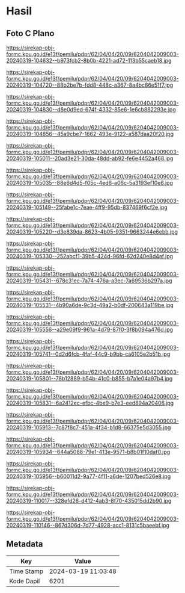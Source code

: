 # Hasil

## Foto C Plano

https://sirekap-obj-formc.kpu.go.id/e13f/pemilu/pdpr/62/04/04/20/09/6204042009003-20240319-104632--b973fcb2-8b0b-4221-ad72-113b55caeb18.jpg

https://sirekap-obj-formc.kpu.go.id/e13f/pemilu/pdpr/62/04/04/20/09/6204042009003-20240319-104720--88b2be7b-fdd8-448c-a367-8a4bc86e51f7.jpg

https://sirekap-obj-formc.kpu.go.id/e13f/pemilu/pdpr/62/04/04/20/09/6204042009003-20240319-104830--d8e0d9ed-674f-4332-85e6-1e6cb882293e.jpg

https://sirekap-obj-formc.kpu.go.id/e13f/pemilu/pdpr/62/04/04/20/09/6204042009003-20240319-104856--45a9cbe7-1662-493e-9122-a587daa20f20.jpg

https://sirekap-obj-formc.kpu.go.id/e13f/pemilu/pdpr/62/04/04/20/09/6204042009003-20240319-105011--20ad3e21-30da-48dd-ab92-fe6e4452a468.jpg

https://sirekap-obj-formc.kpu.go.id/e13f/pemilu/pdpr/62/04/04/20/09/6204042009003-20240319-105035--88e6d4d5-f05c-4ed6-a06c-5a3193ef10e6.jpg

https://sirekap-obj-formc.kpu.go.id/e13f/pemilu/pdpr/62/04/04/20/09/6204042009003-20240319-105149--25fabe1c-7eae-4ff9-95db-837469f6cf2e.jpg

https://sirekap-obj-formc.kpu.go.id/e13f/pemilu/pdpr/62/04/04/20/09/6204042009003-20240319-105220--d3e839da-8623-4b05-9351-9663244e6ebb.jpg

https://sirekap-obj-formc.kpu.go.id/e13f/pemilu/pdpr/62/04/04/20/09/6204042009003-20240319-105330--252abcf1-39b5-424d-96fd-62d240e8d4af.jpg

https://sirekap-obj-formc.kpu.go.id/e13f/pemilu/pdpr/62/04/04/20/09/6204042009003-20240319-105431--678c31ec-7a74-476a-a3ec-7a69536b297a.jpg

https://sirekap-obj-formc.kpu.go.id/e13f/pemilu/pdpr/62/04/04/20/09/6204042009003-20240319-105531--4b90a6de-9c3d-49a2-b0df-200643a119be.jpg

https://sirekap-obj-formc.kpu.go.id/e13f/pemilu/pdpr/62/04/04/20/09/6204042009003-20240319-105556--a29e09f9-961a-4d79-87f0-3f8b094a476d.jpg

https://sirekap-obj-formc.kpu.go.id/e13f/pemilu/pdpr/62/04/04/20/09/6204042009003-20240319-105741--0d2d6fcb-4faf-44c9-b9bb-ca6105e2b51b.jpg

https://sirekap-obj-formc.kpu.go.id/e13f/pemilu/pdpr/62/04/04/20/09/6204042009003-20240319-105801--78b12889-b54b-41c0-b855-b7a1e04a97b4.jpg

https://sirekap-obj-formc.kpu.go.id/e13f/pemilu/pdpr/62/04/04/20/09/6204042009003-20240319-105831--6a2412ec-efbc-4be9-b7e3-eed894a20406.jpg

https://sirekap-obj-formc.kpu.go.id/e13f/pemilu/pdpr/62/04/04/20/09/6204042009003-20240319-105913--7c87f8c7-451a-4f34-b1d8-66375e5d3055.jpg

https://sirekap-obj-formc.kpu.go.id/e13f/pemilu/pdpr/62/04/04/20/09/6204042009003-20240319-105934--644a5088-79e1-413e-9571-b8b01f10daf0.jpg

https://sirekap-obj-formc.kpu.go.id/e13f/pemilu/pdpr/62/04/04/20/09/6204042009003-20240319-105956--b60011d2-9a77-4f11-a6de-1207bed526e8.jpg

https://sirekap-obj-formc.kpu.go.id/e13f/pemilu/pdpr/62/04/04/20/09/6204042009003-20240319-110017--328efd26-d412-4ab3-8f70-435015dd2b90.jpg

https://sirekap-obj-formc.kpu.go.id/e13f/pemilu/pdpr/62/04/04/20/09/6204042009003-20240319-110146--867d306d-7d77-4928-acc1-8131c5baeebf.jpg


## Metadata

| Key        | Value               |
| ---------- | ------------------- |
| Time Stamp | 2024-03-19 11:03:48 |
| Kode Dapil | 6201                |



